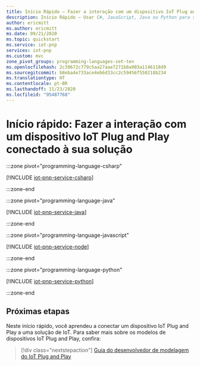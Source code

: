 ```yaml
---
title: Início Rápido – Fazer a interação com um dispositivo IoT Plug and Play conectado à solução de IoT do Azure   Microsoft Docs
description: Início Rápido – Usar C#, JavaScript, Java ou Python para se conectar a um dispositivo IoT Plug and Play conectado à solução de IoT do Azure e para fazer a interação com ele.
author: ericmitt
ms.author: ericmitt
ms.date: 09/21/2020
ms.topic: quickstart
ms.service: iot-pnp
services: iot-pnp
ms.custom: mvc
zone_pivot_groups: programming-languages-set-ten
ms.openlocfilehash: 2c39672c779c5aa27aae7271b8a903a1146118d9
ms.sourcegitcommit: b8eba4e733ace4eb6d33cc2c59456f550218b234
ms.translationtype: HT
ms.contentlocale: pt-BR
ms.lasthandoff: 11/23/2020
ms.locfileid: "95487768"
---
```

# <a name="quickstart-interact-with-an-iot-plug-and-play-device-thats-connected-to-your-solution"></a>Início rápido: Fazer a interação com um dispositivo IoT Plug and Play conectado à sua solução

:::zone pivot="programming-language-csharp"

[!INCLUDE [iot-pnp-service-csharp](../../includes/iot-pnp-service-csharp.md)]

:::zone-end

:::zone pivot="programming-language-java"

[!INCLUDE [iot-pnp-service-java](../../includes/iot-pnp-service-java.md)]

:::zone-end

:::zone pivot="programming-language-javascript"

[!INCLUDE [iot-pnp-service-node](../../includes/iot-pnp-service-node.md)]

:::zone-end

:::zone pivot="programming-language-python"

[!INCLUDE [iot-pnp-service-python](../../includes/iot-pnp-service-python.md)]

:::zone-end

## <a name="next-steps"></a>Próximas etapas

Neste início rápido, você aprendeu a conectar um dispositivo IoT Plug and Play a uma solução de IoT. Para saber mais sobre os modelos de dispositivos IoT Plug and Play, confira:

> [!div class="nextstepaction"]
> [Guia do desenvolvedor de modelagem do IoT Plug and Play](concepts-developer-guide-device.md)
